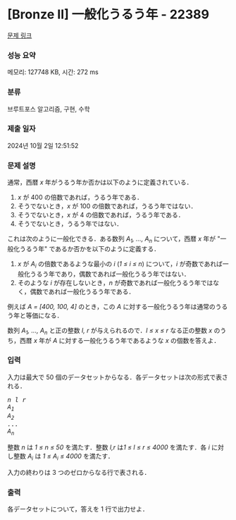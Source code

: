 # [Bronze II] 一般化うるう年 - 22389 

[문제 링크](https://www.acmicpc.net/problem/22389) 

### 성능 요약

메모리: 127748 KB, 시간: 272 ms

### 분류

브루트포스 알고리즘, 구현, 수학

### 제출 일자

2024년 10월 2일 12:51:52

### 문제 설명

<p>通常，西暦 <i>x</i> 年がうるう年か否かは以下のように定義されている．</p>

<ol>
	<li><i>x</i> が 400 の倍数であれば，うるう年である．</li>
	<li>そうでないとき，<i>x</i> が 100 の倍数であれば，うるう年ではない．</li>
	<li>そうでないとき，<i>x</i> が 4 の倍数であれば，うるう年である．</li>
	<li>そうでないとき，うるう年ではない．</li>
</ol>

<p>これは次のように一般化できる．ある数列 <i>A<sub>1</sub>, ..., A<sub>n</sub></i> について，西暦 <i>x</i> 年が "一般化うるう年" であるか否かを以下のように定義する．</p>

<ol>
	<li><i>x</i> が <i>A<sub>i</sub></i> の倍数であるような最小の <i>i</i> (<i>1 ≤ i ≤ n</i>) について，<i>i</i> が奇数であれば一般化うるう年であり，偶数であれば一般化うるう年ではない．</li>
	<li>そのような <i>i</i> が存在しないとき，<i>n</i> が奇数であれば一般化うるう年ではなく，偶数であれば一般化うるう年である．</li>
</ol>

<p>例えば <i>A = [400, 100, 4]</i> のとき，この <i>A</i> に対する一般化うるう年は通常のうるう年と等価になる．</p>

<p>数列 <i>A<sub>1</sub>, ..., A<sub>n</sub></i> と正の整数 <i>l, r</i> が与えられるので．<i>l ≤ x ≤ r</i> なる正の整数 <i>x</i> のうち，西暦 <i>x</i> 年が <i>A</i> に対する一般化うるう年であるような <i>x</i> の個数を答えよ．</p>

### 입력 

 <p>入力は最大で 50 個のデータセットからなる．各データセットは次の形式で表される．</p>

<pre><i>n</i> <i>l</i> <i>r</i>
<i>A<sub>1</sub></i>
<i>A<sub>2</sub></i>
<i>...</i>
<i>A<sub>n</sub></i></pre>

<p>整数 <i>n</i> は <i>1 ≤ n ≤ 50</i> を満たす．整数 <i>l,r</i> は<i>1 ≤ l ≤ r ≤ 4000</i> を満たす．各 <i>i</i> に対し整数 <i>A<sub>i</sub></i> は <i>1 ≤ A<sub>i</sub> ≤ 4000</i> を満たす．</p>

<p>入力の終わりは 3 つのゼロからなる行で表される．</p>

### 출력 

 <p>各データセットについて，答えを 1 行で出力せよ．</p>

